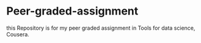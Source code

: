 # Peer-graded-assignment
this Repository is for my peer graded assignment in Tools for data science, Cousera.
